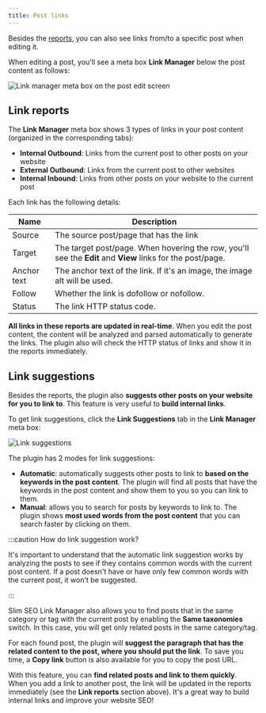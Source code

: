 ```yaml
---
title: Post links
---
```


Besides the [reports](/slim-seo-link-manager/reports/), you can also see links from/to a specific post when editing it.

When editing a post, you'll see a meta box **Link Manager** below the post content as follows:

![Link manager meta box on the post edit screen](https://i.imgur.com/KRhtKna.png)

## Link reports

The **Link Manager** meta box shows 3 types of links in your post content (organized in the corresponding tabs):

- **Internal Outbound**: Links from the current post to other posts on your website
- **External Outbound**: Links from the current post to other websites
- **Internal Inbound**: Links from other posts on your website to the current post

Each link has the following details:

Name|Description
---|---
Source|The source post/page that has the link
Target|The target post/page. When hovering the row, you'll see the **Edit** and **View** links for the post/page.
Anchor text|The anchor text of the link. If it's an image, the image alt will be used.
Follow|Whether the link is dofollow or nofollow.
Status|The link HTTP status code.

**All links in these reports are updated in real-time**. When you edit the post content, the content will be analyzed and parsed automatically to generate the links. The plugin also will check the HTTP status of links and show it in the reports immediately.

## Link suggestions

Besides the reports, the plugin also **suggests other posts on your website for you to link to**. This feature is very useful to **build internal links**.

To get link suggestions, click the **Link Suggestions** tab in the **Link Manager** meta box:

![Link suggestions](https://i.imgur.com/VoTDofB.png)

The plugin has 2 modes for link suggestions:

- **Automatic**: automatically suggests other posts to link to **based on the keywords in the post content**. The plugin will find all posts that have the keywords in the post content and show them to you so you can link to them.
- **Manual**: allows you to search for posts by keywords to link to. The plugin shows **most used words from the post content** that you can search faster by clicking on them.

:::caution How do link suggestion work?

It's important to understand that the automatic link suggestion works by analyzing the posts to see if they contains common words with the current post content. If a post doesn't have or have only few common words with the current post, it won't be suggested.

:::

Slim SEO Link Manager also allows you to find posts that in the same category or tag with the current post by enabling the **Same taxonomies** switch. In this case, you will get only related posts in the same category/tag.

For each found post, the plugin will **suggest the paragraph that has the related content to the post, where you should put the link**. To save you time, a **Copy link** button is also available for you to copy the post URL.

With this feature, you can **find related posts and link to them quickly**. When you add a link to another post, the link will be updated in the reports immediately (see the **Link reports** section above). It's a great way to build internal links and improve your website SEO!